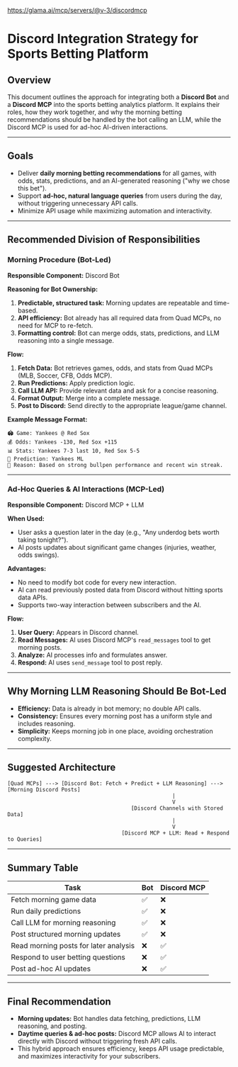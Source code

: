 












https://glama.ai/mcp/servers/@v-3/discordmcp


# Discord Integration Strategy for Sports Betting Platform

## Overview
This document outlines the approach for integrating both a **Discord Bot** and a **Discord MCP** into the sports betting analytics platform. It explains their roles, how they work together, and why the morning betting recommendations should be handled by the bot calling an LLM, while the Discord MCP is used for ad-hoc AI-driven interactions.

---

## Goals
- Deliver **daily morning betting recommendations** for all games, with odds, stats, predictions, and an AI-generated reasoning ("why we chose this bet").
- Support **ad-hoc, natural language queries** from users during the day, without triggering unnecessary API calls.
- Minimize API usage while maximizing automation and interactivity.

---

## Recommended Division of Responsibilities

### Morning Procedure (Bot-Led)
**Responsible Component:** Discord Bot

**Reasoning for Bot Ownership:**
1. **Predictable, structured task:** Morning updates are repeatable and time-based.
2. **API efficiency:** Bot already has all required data from Quad MCPs, no need for MCP to re-fetch.
3. **Formatting control:** Bot can merge odds, stats, predictions, and LLM reasoning into a single message.

**Flow:**
1. **Fetch Data:** Bot retrieves games, odds, and stats from Quad MCPs (MLB, Soccer, CFB, Odds MCP).
2. **Run Predictions:** Apply prediction logic.
3. **Call LLM API:** Provide relevant data and ask for a concise reasoning.
4. **Format Output:** Merge into a complete message.
5. **Post to Discord:** Send directly to the appropriate league/game channel.

**Example Message Format:**
```
🏟 Game: Yankees @ Red Sox
💰 Odds: Yankees -130, Red Sox +115
📊 Stats: Yankees 7-3 last 10, Red Sox 5-5
🎯 Prediction: Yankees ML
📝 Reason: Based on strong bullpen performance and recent win streak.
```

---

### Ad-Hoc Queries & AI Interactions (MCP-Led)
**Responsible Component:** Discord MCP + LLM

**When Used:**
- User asks a question later in the day (e.g., "Any underdog bets worth taking tonight?").
- AI posts updates about significant game changes (injuries, weather, odds swings).

**Advantages:**
- No need to modify bot code for every new interaction.
- AI can read previously posted data from Discord without hitting sports data APIs.
- Supports two-way interaction between subscribers and the AI.

**Flow:**
1. **User Query:** Appears in Discord channel.
2. **Read Messages:** AI uses Discord MCP's `read_messages` tool to get morning posts.
3. **Analyze:** AI processes info and formulates answer.
4. **Respond:** AI uses `send_message` tool to post reply.

---

## Why Morning LLM Reasoning Should Be Bot-Led
- **Efficiency:** Data is already in bot memory; no double API calls.
- **Consistency:** Ensures every morning post has a uniform style and includes reasoning.
- **Simplicity:** Keeps morning job in one place, avoiding orchestration complexity.

---

## Suggested Architecture
```
[Quad MCPs] ---> [Discord Bot: Fetch + Predict + LLM Reasoning] ---> [Morning Discord Posts]
                                                    |
                                                    V
                                       [Discord Channels with Stored Data]
                                                    |
                                                    V
                                    [Discord MCP + LLM: Read + Respond to Queries]
```

---

## Summary Table

| Task                                  | Bot | Discord MCP |
|---------------------------------------|-----|-------------|
| Fetch morning game data               | ✅  | ❌          |
| Run daily predictions                 | ✅  | ❌          |
| Call LLM for morning reasoning        | ✅  | ❌          |
| Post structured morning updates       | ✅  | ❌          |
| Read morning posts for later analysis | ❌  | ✅          |
| Respond to user betting questions     | ❌  | ✅          |
| Post ad-hoc AI updates                 | ❌  | ✅          |

---

## Final Recommendation
- **Morning updates:** Bot handles data fetching, predictions, LLM reasoning, and posting.
- **Daytime queries & ad-hoc posts:** Discord MCP allows AI to interact directly with Discord without triggering fresh API calls.
- This hybrid approach ensures efficiency, keeps API usage predictable, and maximizes interactivity for your subscribers.
